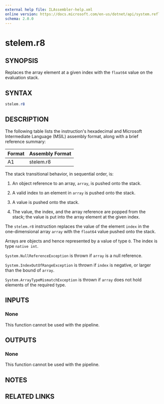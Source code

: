 ```yaml
---
external help file: ILAssembler-help.xml
online version: https://docs.microsoft.com/en-us/dotnet/api/system.reflection.emit.opcodes.stelem_r8
schema: 2.0.0
---
```


# stelem.r8

## SYNOPSIS

Replaces the array element at a given index with the `float64` value on the evaluation stack.

## SYNTAX

```powershell
stelem.r8
```

## DESCRIPTION

The following table lists the instruction's hexadecimal and Microsoft Intermediate Language (MSIL) assembly format, along with a brief reference summary:

| Format | Assembly Format |
| ------ | --------------- |
| A1     | stelem.r8       |

 The stack transitional behavior, in sequential order, is:

1.  An object reference to an array, `array`, is pushed onto the stack.

2.  A valid index to an element in `array` is pushed onto the stack.

3.  A value is pushed onto the stack.

4.  The value, the index, and the array reference are popped from the stack; the value is put into the array element at the given index.

 The `stelem.r8` instruction replaces the value of the element `index` in the one-dimensional array `array` with the `float64` value pushed onto the stack.

 Arrays are objects and hence represented by a value of type `O`. The index is type `native int`.

 `System.NullReferenceException` is thrown if `array` is a null reference.

 `System.IndexOutOfRangeException` is thrown if `index` is negative, or larger than the bound of `array`.

 `System.ArrayTypeMismatchException` is thrown if `array` does not hold elements of the required type.

## INPUTS

### None

This function cannot be used with the pipeline.

## OUTPUTS

### None

This function cannot be used with the pipeline.

## NOTES

## RELATED LINKS
